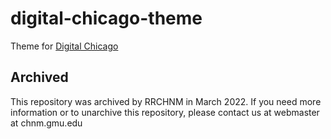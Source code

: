 # digital-chicago-theme
Theme for [Digital Chicago](http://www.digitalchicagohistory.org/exhibits?sort_field=random)

## Archived
This repository was archived by RRCHNM in March 2022. If you need more information or to unarchive this repository, please contact us at webmaster at chnm.gmu.edu
